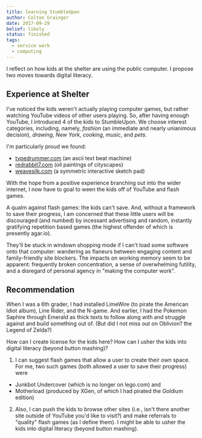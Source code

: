 ```yaml
---
title: learning StumbleUpon
author: Colton Grainger
date: 2017-09-29
belief: likely
status: finished
tags:
  - service work
  - computing
---
```


I reflect on how kids at the shelter are using the public computer. I propose two moves towards digital literacy.

## Experience at Shelter

I've noticed the kids weren't actually playing computer games, but rather watching YouTube videos of other users playing. So, after having enough YouTube, I introduced 4 of the kids to StumbleUpon. We choose interest categories, including, namely, *fashion* (an immediate and nearly unianimous decision), *drawing*, *New York*, *cooking*, *music*, and *pets*.

I'm particularly proud we found:
- [typedrummer.com](http://www.typedrummer.com) (an ascii text beat machine)
- [redrabbit7.com](http://redrabbit7.org) (oil paintings of cityscapes)
- [weavesilk.com](http://weavesilk.com) (a symmetric interactive sketch pad)

With the hope from a positive experience branching out into the wider internet, I now have to goal to ween the kids off of YouTube and flash games.

A qualm against flash games: the kids can't save. And, without a framework to save their progress, I am concerned that these little users will be discouraged (and numbed) by incessant advertising and random, instantly gratifying repetition based games (the highest offender of which is presently agar.io). 

They'll be stuck in windown shopping mode if I can't load some software onto that computer: wandering as flaneurs between engaging content and family-friendly site blockers. The impacts on working memory seem to be apparent: frequently broken concentration, a sense of overwhelming futility, and a disregard of personal agency in "making the computer work".

## Recommendation 

When I was a 6th grader, I had installed LimeWire (to pirate the American Idiot album), Line Rider, and the N-game. And earlier, I had the Pokemon Saphire through Emerald as thick texts to follow along with and struggle against and build something out of. (But did I not miss out on Oblivion? the Legend of Zelda?)

How can I create license for the kids here? How can I usher the kids into digital literacy (beyond button mashing)?

1. I can suggest flash games that allow a user to create their *own* space. For me, two such games (both allowed a user to save their progress) were
- Junkbot Undercover (which is no longer on lego.com) and 
- Motherload (produced by XGen, of which I had pirated the Goldium edition)

2. Also, I can push the kids to browse other sites  (i.e., isn't there another site outside of YouTube you'd like to visit?) and make referrals to "quality" flash games (as I define them). I might be able to usher the kids into digital literacy (beyond button mashing).
